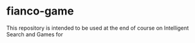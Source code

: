 # fianco-game
This repository is intended to be used at the end of course on Intelligent Search and Games for 
